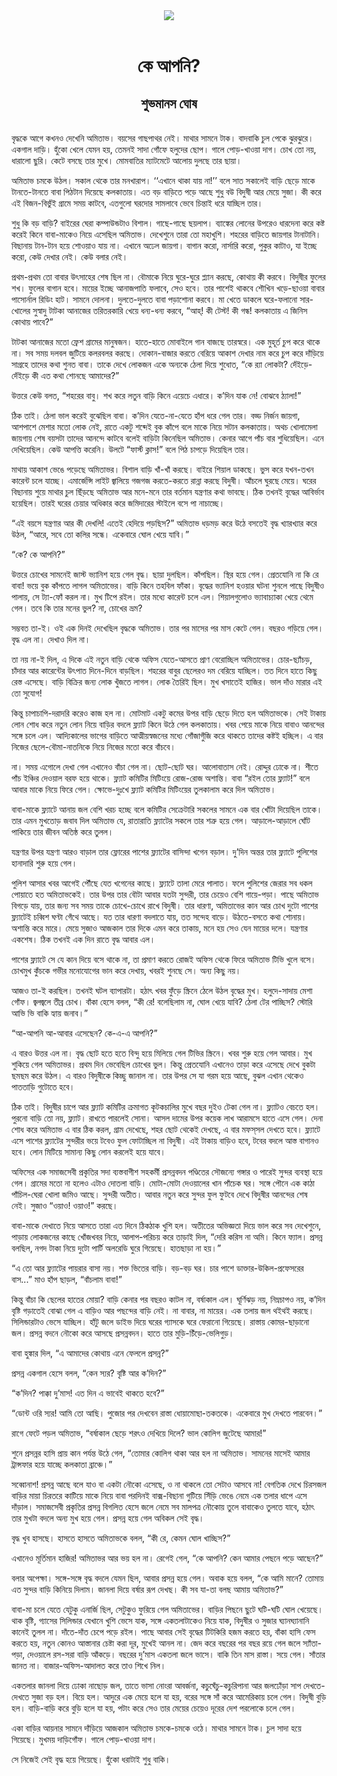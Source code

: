 <div align=center> <img src="../../metadata/images/rabibasariya/কে-আপনি?-শুভমানস-ঘোষ.jpg" align="center"></div><br><h1 align=center>কে আপনি?</h1>
<h2 align=center>শুভমানস ঘোষ</h2><br>বৃদ্ধকে আগে কখনও দেখেনি অমিতাভ। বয়সের গাছপাথর নেই। মাথার সামনে টাক। বাদবাকি চুল পেকে ঝুরঝুরে। একগাল দাড়ি। হুঁকো খেলে যেমন হয়, তেমনই সাদা গোঁফে হলুদের ছোপ। গালে পোড়-খাওয়া দাগ। চোখ তো নয়, ধারালো ছুরি। কেটে বসছে তার মুখে। মোমবাতির ম্যাটমেটে আলোয় দুলছে তার ছায়া।

অমিতাভ চমকে উঠল। সকাল থেকে তার মনখারাপ। ‘‘এখানে থাকা যায় না!’’ বলে সাত সকালেই বাড়ি ছেড়ে মাকে টানতে-টানতে বাবা পিঠটান দিয়েছে কলকাতায়। এত বড় বাড়িতে পড়ে আছে শুধু বউ বিদুষী আর মেয়ে সুজা। কী করে এই বিজন-বিভুঁই গ্রামে সময় কাটবে, এতগুলো ঘরদোর সামলাবে ভেবে চিন্তাই ধরে যাচ্ছিল তার।

শুধু কি বড় বাড়ি? বাইরের ঘেরা কম্পাউন্ডটাও বিশাল। গাছে-গাছে ছয়লাপ। ব্যাঙ্কের লোনের উপরেও ধারদেনা করে কষ্ট করেই কিনে বাবা-মাকেও নিয়ে এসেছিল অমিতাভ। দেখেশুনে তারা তো মহাখুশি। শহরের বাড়িতে জায়গার টানাটানি। বিছানায় টান-টান হয়ে শোওয়াও যায় না। এখানে অঢেল জায়গা। বাগান করো, নার্সারি করো, পুকুর কাটাও, যা ইচ্ছে করো, কেউ দেখার নেই। কেউ বলার নেই।

প্রথম-প্রথম তো বাবার উৎসাহের শেষ ছিল না। বৌমাকে নিয়ে ঘুরে-ঘুরে প্ল্যান করছে, কোথায় কী করবে। বিদুষীর ফুলের শখ। ফুলের বাগান হবে। মায়ের ইচ্ছে আনাজপাতি ফলাবে, সেও হবে। তার পাশেই থাকবে শৌখিন খড়ে-ছাওয়া বাবার পাসোর্নাল রিডিং হাট। সামনে দোলনা। দুলতে-দুলতে বাবা পড়াশোনা করবে। মা খেতে ডাকলে ঘরে-ফলানো সার-খোলের সুস্বাদু টাটকা আনাজের তরিতরকারি
খেয়ে ধন্য-ধন্য করবে, “আহ্‌! কী টেস্ট! কী গন্ধ! কলকাতায় এ জিনিস কোথায় পাবে?”

টাটকা আনাজের মতো ফ্রেশ গ্রামের মানুষজন। হাতে-হাতে মোবাইলে গান বাজছে তারস্বরে। এক মুহূর্ত চুপ করে থাকে না। সব সময় দলবল জুটিয়ে কলরবলর করছে। দোকান-বাজার করতে বেরিয়ে আকাশ দেখার নাম করে চুপ করে দাঁড়িয়ে সাগ্রহে তাদের কথা শুনত বাবা। তাকে দেখে লোকজন একে অন্যকে ঠেলা দিয়ে শুধোত, “কে র‌্যা লোকটা? দেঁইড়ে-দেঁইড়ে কী এত কথা শোনছে আমাদের?”

উত্তরে কেউ বলত, “শহরের বাবু। শখ করে লতুন বাড়ি কিনে এয়েচে এধারে। ক’দিন যাক নে! বোঝবে ঠ্যালা!”

ঠিক তাই। ঠেলা ভাল করেই বুঝেছিল বাবা। ক’দিন যেতে-না-যেতে হাঁপ ধরে গেল তার। বড্ড নির্জন জায়গা, আশপাশে মেশার মতো লোক নেই, রাতে একটু শব্দেই বুক কাঁপে বলে মাকে নিয়ে সটান কলকাতায়। অথচ খোলামেলা জায়গায় শেষ বয়সটা তাদের আনন্দে কাটবে বলেই বাড়িটা কিনেছিল অমিতাভ। কেনার আগে পাঁচ বার শুধিয়েছিল। এনে দেখিয়েছিল। কেউ আপত্তি করেনি। উলটে “ফার্স্ট ক্লাস!” বলে পিঠ চাপড়ে দিয়েছিল তার।

মাথায় আকাশ ভেঙে পড়েছে অমিতাভর। বিশাল বাড়ি খাঁ-খাঁ করছে। বাইরে শিয়াল ডাকছে। ভুস করে যখন-তখন কারেন্ট চলে যাচ্ছে। এমার্জেন্সি লাইট জ্বালিয়ে গজগজ করতে-করতে রান্না করছে বিদুষী। আঁচলে ঘুরছে মেয়ে। ঘরের বিছানায় শুয়ে মাথার চুল ছিঁড়ছে অমিতাভ আর মনে-মনে তার বর্তমান যন্ত্রণার কথা ভাবছে। ঠিক তখনই বৃদ্ধের আবির্ভাব হয়েছিল। তারই ঘরের চেয়ার অধিকার করে জমিদারের স্টাইলে বসে পা নাচাচ্ছে।

“এই বয়সে যন্ত্রণার আর কী দেখলি! এতেই হেদিয়ে পড়ছিস?” অমিতাভ ধড়মড় করে উঠে বসতেই বৃদ্ধ খ্যারখ্যার করে উঠল, “আরে, সবে তো কলির সন্ধে। একেবারে ঘোল খেয়ে যাবি।”

“কে? কে আপনি?”

উত্তরে চোখের সামনেই জাস্ট ভ্যানিশ হয়ে গেল বৃদ্ধ। ছায়া দুলছিল। কাঁপছিল। স্থির হয়ে গেল। প্রেতযোনি না কি রে বাবা! ভয়ে বুক কাঁপতে লাগল অমিতাভের। বাড়ি কিনে তহবিল ফাঁকা। বৃদ্ধের ভ্যানিশ হওয়ার ঘটনা শুনলে পাছে বিদুষীও পালায়, সে ট্যা-ফোঁ করল না। মুখ টিপে রইল। তার মধ্যে কারেন্ট চলে এল। শিয়ালগুলোও ভ্যাবাচ্যাকা খেয়ে থেমে গেল। তবে কি তার মনের ভুল? না, চোখের ভ্রম?

সম্ভবত তা-ই। ওই এক দিনই দেখেছিল বৃদ্ধকে অমিতাভ। তার পর মাসের পর মাস কেটে গেল। বছরও গড়িয়ে গেল। বৃদ্ধ এল না। দেখাও দিল না।

তা নয় না-ই দিল, এ দিকে এই নতুন বাড়ি থেকে অফিস যেতে-আসতে প্রাণ বেরোচ্ছিল অমিতাভের। চোর-ছ্যাঁচড়, চাঁদার আর কারেন্টের উৎপাত দিনে-দিনে বাড়ছিল। শহরের বাবুর ছেলেরও দম বেরিয়ে যাচ্ছিল। তত দিনে হাতে কিছু রেস্ত এসেছে। বাড়ি বিক্রির জন্য লোক খুঁজতে লাগল। লোক তৈরিই ছিল। মুখ খসাতেই হাজির। ভাল দাঁও মারার এই তো সুযোগ!

কিন্তু চাপাচাপি-দরাদরি করেও কাজ হল না। মোটমাট একটু কমের উপর বাড়ি ছেড়ে দিতে হল অমিতাভকে। সেই টাকায় লোন শোধ করে নতুন লোন নিয়ে বাড়ির বদলে ফ্ল্যাট কিনে উঠে গেল কলকাতায়। খবর পেয়ে মাকে নিয়ে বাবাও আনন্দের সঙ্গে চলে এল। আদ্যিকালের ভাগের বাড়িতে আত্মীয়স্বজনের মধ্যে গোঁজাগুঁজি করে থাকতে তাদের কষ্টই হচ্ছিল। এ বার নিজের ছেলে-বৌমা-নাতনিকে নিয়ে নিজের মতো করে বাঁচবে।

না। সময় এগোলে দেখা গেল এখানেও বাঁচা গেল না। ছোট-ছোট ঘর। আলোবাতাস নেই। রোদ্দুর ঢোকে না। শীতে পাঁচ ইঞ্চির দেওয়াল বরফ হয়ে থাকে। ফ্ল্যাট কমিটির মিটিংয়ে রোজ-রোজ অশান্তি। বাবা “রইল তোর ফ্ল্যাট!” বলে আবার মাকে নিয়ে ফিরে গেল। ক্ষোভে-দুঃখে ফ্ল্যাট কমিটির মিটিংয়ের তুলকালাম করে দিল অমিতাভ।

বাবা-মাকে ফ্ল্যাটে আনায় জল বেশি খরচ হচ্ছে বলে কমিটির সেক্রেটারি সকলের সামনে এক বার খোঁটা দিয়েছিল তাকে। তার এমন মুখতোড় জবাব দিল অমিতাভ
যে, রাতারাতি ফ্ল্যাটের সকলে
তার শত্রু হয়ে গেল। আড়ালে-আড়ালে ঘোঁট পাকিয়ে তার জীবন অতিষ্ঠ করে তুলল।

যন্ত্রণার উপর যন্ত্রণা আরও বাড়াল তার ফ্লোরের পাশের ফ্ল্যাটের বাসিন্দা খগেন বড়াল। দু’দিন অন্তর তার ফ্ল্যাটে পুলিশের হানাদারি শুরু হয়ে গেল।

পুলিশ আসার খবর আগেই পৌঁছে যেত খগেনের কাছে। ফ্ল্যাটে তালা মেরে পালাত। ফলে পুলিশের জেরার সব ধকল পোয়াতে হত অমিতাভকেই। তার উপর তার বৌটা আবার যতটা সুন্দরী, তার চেয়েও বেশি গায়ে-পড়া। পাছে অমিতাভ বিগড়ে যায়, তার জন্য সব সময় তাকে চোখে-চোখে রাখে বিদুষী। তার ধারণা, অমিতাভের কান আর চোখ দুটো পাশের ফ্ল্যাটেই চব্বিশ ঘণ্টা গেঁথে আছে। যত তার ধারণা বদলাতে যায়, তত সন্দেহ বাড়ে। উঠতে-বসতে কথা শোনায়। অশান্তি করে মারে। মেয়ে সুজাও আজকাল তার দিকে এমন করে তাকায়, মনে হয় সেও যেন মায়ের দলে। যন্ত্রণার একশেষ। ঠিক তখনই এক দিন রাতে বৃদ্ধ আবার এল।

পাশের ফ্ল্যাটে সে যে কান দিয়ে বসে থাকে না, তা প্রমাণ করতে রোজই অফিস থেকে ফিরে অমিতাভ টিভি খুলে বসে। চোখমুখ কুঁচকে গভীর মনোযোগের ভান করে দেখায়, খবরই শুনছে সে। অন্য কিছু নয়।

আজও তা-ই করছিল। তখনই ঘটল ব্যাপারটা। হঠাৎ খবর ফুঁড়ে স্ক্রিনে ঠেলে উঠল বৃদ্ধের মুখ। হলুদে-সাদায় মেশা গোঁফ। জ্বলজ্বলে তীব্র চোখ। বাঁকা হেসে বলল, “কী রে! বলেছিলাম না, ঘোল খেয়ে যাবি? ঠেলা টের পাচ্ছিস? স্টোরি আভি ভি বাকি হ্যায় জনাব।”

“আ-আপনি আ-আবার এসেছেন? কে-এ-এ আপনি?”

এ বারও উত্তর এল না। বৃদ্ধ ছোট হতে হতে বিন্দু হয়ে মিলিয়ে গেল টিভির স্ক্রিনে। খবর শুরু হয়ে গেল আবার। মুখ শুকিয়ে গেল অমিতাভর। প্রথম দিন ভেবেছিল চোখের ভুল। কিন্তু প্রেতযোনি এখানেও তাড়া করে এসেছে দেখে বুকটা ছমছম করে উঠল। এ বারও বিদুষীকে কিচ্ছু জানাল না। তার উপর সে যা গরম হয়ে আছে, বুঝল এখান থেকেও পাততাড়ি গুটোতে হবে।

ঠিক তাই। বিদুষীর চাপে আর ফ্ল্যাট কমিটির ক্রমাগত কূটকচালির মুখে বছর দুইও টেকা গেল না। ফ্ল্যাটও বেচতে হল। পুরনো বাড়ি তো নয়, ফ্ল্যাট। রাখতে পারলেই সোনা। আসল দামের উপর কয়েক লাখ আরামসে হাতে এসে গেল। দেনা শোধ করে অমিতাভ এ বার ঠিক করল, গ্রাম দেখেছে, শহর ছোট থেকেই দেখছে, এ বার মফস্‌সল দেখতে হবে। ফ্ল্যাটে এসে পাশের ফ্ল্যাটের সুন্দরীর ভয়ে টবেও ফুল ফোটাচ্ছিল না বিদুষী। এই টাকায় বাড়িও হবে, টবের বদলে আস্ত বাগানও হবে। লোন মিটিয়ে সামান্য কিছু লোন করলেই হয়ে যাবে।

অফিসের এক সমাজসেবী প্রকৃতির সদা ব্যস্তবাগীশ সহকর্মী প্রসন্নবদন পণ্ডিতের সৌজন্যে গঙ্গার ও পারেই সুন্দর ব্যবস্থা হয়ে গেল। গ্রামের মতো না হলেও এটাও দোতলা বাড়ি। মোটা-মোটা দেওয়ালের খান পাঁচেক ঘর। সঙ্গে পৌনে এক কাঠা পাঁচিল-ঘেরা খোলা জমিও আছে। সুন্দরী অতীত। আবার নতুন করে সুন্দর ফুল ফুটবে দেখে বিদুষীর আনন্দের শেষ নেই। সুজাও “ওয়াও! ওয়াও!” করছে।

বাবা-মাকে দেখাতে নিয়ে আসতে তারা এত দিনে ঠিকঠাক খুশি হল। অতীতের অভিজ্ঞতা দিয়ে ভাল করে সব দেখেশুনে, পাড়ায় লোকজনের কাছে খোঁজখবর নিয়ে, আলাপ-পরিচয় করে তাড়াই দিল, “দেরি করিস না অমি। কিনে ফ্যাল। প্রসন্ন বলছিল, নগদ টাকা নিয়ে দুটো পার্টি অলরেডি ঘুরে গিয়েছে। হাতছাড়া না হয়।”

“এ তো আর ফ্ল্যাটের পায়রার বাসা নয়। শক্ত ভিতের বাড়ি। বড়-বড় ঘর। চার পাশে ডাক্তার-উকিল-প্রফেসরের বাস...” মাও হাঁপ ছাড়ল, “বাঁচলাম বাবা!”

কিন্তু বাঁচা কি ছেলের হাতের মোয়া? বাড়ি কেনার পর বছরও কাটল না, বর্ষাকাল এল। ঘূর্ণিঝড় নয়, নিম্নচাপও নয়, ক’দিন বৃষ্টি গড়াতেই বোঝা গেল এ বাড়িও আর পছন্দের বাড়ি নেই। না বাবার, না মায়ের। এক তলায় জল থইথই করছে। সিলিন্ডারটাও ভেসে যাচ্ছিল। হাঁটু জলে ডাইভ দিয়ে ঘরের গ্যাসকে ঘরে ফেরানো গিয়েছে। রাস্তায় কোমর-ছাড়ানো জল। প্রসন্ন বদনে নৌকো করে আসছে প্রসন্নবদন। হাতে তার মুড়ি-চিঁড়ে-ভেলিগুড়।

বাবা হুঙ্কার দিল, “এ আমাদের কোথায় এনে ফেললে প্রসন্ন?”

প্রসন্ন একগাল হেসে বলল, “কেন স্যর? বৃষ্টি আর ক’দিন?”

“ক’দিন? পাক্কা দু’মাস! এত দিন এ ভাবেই থাকতে হবে?”

“ডোন্ট ওরি স্যর! আমি তো আছি। পুজোর পর দেখবেন রাস্তা ধোয়ামোছা-তকতকে। একেবারে মুখ দেখতে পারবেন।”

রাগে ফেটে পড়ল অমিতাভ, “বর্ষাকাল ছেড়ে শরৎও দেখিয়ে দিলে? ভাল কোলিগ জুটেছে আমার!”

শুনে প্রসন্নর হাসি প্রায় কান পর্যন্ত উঠে গেল, “তোমার কোলিগ থাকা আর হল না অমিতাভ। সামনের মাসেই আমার ট্রান্সফার হয়ে যাচ্ছে কলকাতা ব্রাঞ্চে।”

সব্বোনাশ! প্রসন্ন আছে বলে যাও বা একটা নৌকো এসেছে, ও না থাকলে তো সেটাও আসবে না! বেগতিক দেখে চিরসজল বাড়ির মায়া চিরতরে কাটিয়ে মাকে নিয়ে বাবা পরদিনই বাক্স-বিছানা গুটিয়ে সিঁড়ি ভেঙে নেমে এক তলার ধাপে এসে দাঁড়াল। সমাজসেবী প্রকৃতির প্রসন্ন বিগলিত হেসে জলে নেমে সব মালপত্র নৌকোয় তুলে বাবাকেও তুলতে যাবে, হঠাৎ তার মুখটা বদলে অন্য মুখ হয়ে গেল। প্রসন্ন হয়ে গেল অবিকল সেই বৃদ্ধ।

বৃদ্ধ খুব হাসছে। হাসতে হাসতে অমিতাভকে বলল, “কী রে, কেমন ঘোল খাচ্ছিস?”

এখানেও মূর্তিমান হাজির! অমিতাভর আর ভয় হল না। রেগেই গেল, “কে আপনি? কেন আমার পেছনে পড়ে আছেন?”

বলার অপেক্ষা। সঙ্গে-সঙ্গে বৃদ্ধ বদলে যেমন ছিল, আবার প্রসন্ন হয়ে গেল। অবাক হয়ে বলল, “কে আমি মানে? তোমায় এত সুন্দর বাড়ি কিনিয়ে দিলাম। জানলা দিয়ে বর্ষার রূপ দেখছ। কী সব যা-তা বলছ আমায় অমিতাভ?”

বাবা-মা চলে যেতে যেটুকু এনার্জি ছিল, সেটুকুও ফুরিয়ে গেল অমিতাভের। বাড়ির পিছনে ছুটে ঘটি-ঘটি ঘোল খেয়েছে। থাক বৃষ্টি, গ্যাসের সিলিন্ডার যেখানে খুশি ভেসে যাক, সঙ্গে একতলাটাকেও নিয়ে যাক, বিদুষীর ও সুজার ঘ্যানঘ্যানানি কানেই তুলল না। দাঁতে-দাঁত চেপে পড়ে রইল। পাছে আবার সেই বৃদ্ধের টিটকিরি হজম করতে হয়, বাঁকা হাসি ফেস করতে হয়, নতুন কোনও আস্তানার চেষ্টা করা দূর, মুখেই আনল না। জেদ করে বছরের পর বছর রয়ে গেল জলে স্যাঁতা-পড়া, দেওয়ালে রস-সরা বাড়ি আঁকড়ে। বছরের দু’মাস একতলা জলে ভাসে। বাকি তিন মাস রাস্তা। সয়ে গেল। সাঁতার জানত না। বাজার-অফিস-আদালত করে তাও শিখে নিল।

একতলার জানলা দিয়ে ঢোকা নাছোড় জল, তাতে ভাসা নোংরা আবর্জনা, কচুঘেঁচু-কচুরিপানা আর জলঢোঁড়া সাপ দেখতে-দেখতে সুজা বড় হল। বিয়ে হল। আদুরে এক মেয়ে হলে যা হয়, বরের সঙ্গে
সাঁ করে আমেরিকায় চলে গেল। বিদুষী বুড়ি হল। বাড়ি-বাড়ি করে বুড়ি হলে যা হয়, পটাং করে সেও তার মেয়ের চেয়েও দূরের দেশ পরলোকে চলে গেল।

একা বাড়ির আয়নার সামনে দাঁড়িয়ে আজকাল অমিতাভ চমকে-চমকে ওঠে। মাথার সামনে টাক। চুল সাদা হয়ে গিয়েছে। মুখময় দাড়িগোঁফ। গালে পোড়-খাওয়া দাগ।

সে নিজেই সেই বৃদ্ধ হয়ে গিয়েছে। হুঁকো ধরাটাই শুধু বাকি।